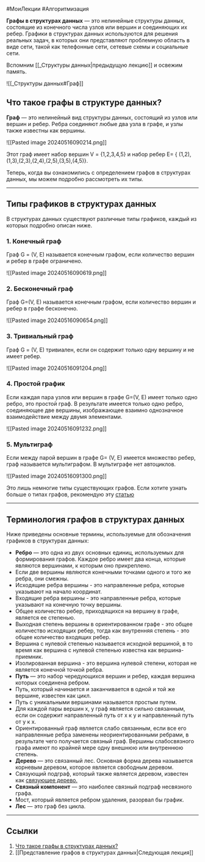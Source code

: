 #МоиЛекции #Алгоритмизация

**Графы в структурах данных** — это нелинейные структуры данных, состоящие из конечного числа узлов или вершин и соединяющих их ребер. Графики в структурах данных используются для решения реальных задач, в которых они представляют проблемную область в виде сети, такой как телефонные сети, сетевые схемы и социальные сети.

Вспомним [[_Структуры данных|предыдущую лекцию]] и освежим память.

![[_Структуры данных#Граф]]

## Что такое графы в структуре данных?

**Граф** — это нелинейный вид структуры данных, состоящий из узлов или вершин и ребер. Ребра соединяют любые два узла в графе, и узлы также известны как вершины.

![[Pasted image 20240516090214.png]]

Этот граф имеет набор вершин V = {1,2,3,4,5} и набор ребер E= { (1,2),(1,3),(2,3),(2,4),(2,5),(3,5),(4,5)}.

Теперь, когда вы ознакомились с определением графов в структурах данных, мы можем подробно рассмотреть их типы.

---
## Типы графиков в структурах данных

В структурах данных существуют различные типы графиков, каждый из которых подробно описан ниже.

### 1. Конечный граф

Граф G = (V, E) называется конечным графом, если количество вершин и ребер в графе ограничено.

![[Pasted image 20240516090619.png]]

### 2. Бесконечный граф

Граф G=(V, E) называется конечным графом, если количество вершин и ребер в графе бесконечно.

![[Pasted image 20240516090654.png]]

### 3. Тривиальный граф

Граф G = (V, E) тривиален, если он содержит только одну вершину и не имеет ребер.

![[Pasted image 20240516091204.png]]

### 4. Простой график

Если каждая пара узлов или вершин в графе G=(V, E) имеет только одно ребро, это простой граф. В результате имеется только одно ребро, соединяющее две вершины, изображающее взаимно однозначное взаимодействие между двумя элементами.

![[Pasted image 20240516091232.png]]

### 5. Мультиграф

Если между парой вершин в графе G= (V, E) имеется множество ребер, граф называется мультиграфом. В мультиграфе нет автоциклов.

![[Pasted image 20240516091300.png]]

Это лишь немногие типы существующих графов. Если хотите узнать больше о типах графов, рекомендую эту [статью](https://www.simplilearn.com/tutorials/data-structure-tutorial/graphs-in-data-structure#:~:text=6.-,Нулевой%20график,-Это%20переработанная%20версия)

---
## Терминология графов в структурах данных

Ниже приведены основные термины, используемые для обозначения графиков в структурах данных:

- **Ребро** — это одна из двух основных единиц, используемых для формирования графов. Каждое ребро имеет два конца, которые являются вершинами, к которым оно прикреплено.
- Если две вершины являются конечными точками одного и того же ребра, они смежны.
- Исходящие ребра вершины - это направленные ребра, которые указывают на начало координат.
- Входящие ребра вершины - это направленные ребра, которые указывают на конечную точку вершины.
- Общее количество ребер, приходящихся на вершину в графе, является ее степенью.
- Выходная степень вершины в ориентированном графе - это общее количество исходящих ребер, тогда как внутренняя степень - это общее количество входящих ребер.
- Вершина с нулевой степенью называется исходной вершиной, в то время как вершина с нулевой степенью известна как вершина-приемник.
- Изолированная вершина - это вершина нулевой степени, которая не является конечной точкой ребра.
- **Путь** — это набор чередующихся вершин и ребер, каждая вершина которых соединена ребром.
- Путь, который начинается и заканчивается в одной и той же вершине, известен как цикл.
- Путь с уникальными вершинами называется простым путем.
- Для каждой пары вершин x, y граф является сильно связанным, если он содержит направленный путь от x к y и направленный путь от y к x.
- Ориентированный граф является слабо связанным, если все его направленные ребра заменены неориентированными ребрами, в результате чего получается связный граф. Вершины слабосвязного графа имеют по крайней мере одну внешнюю или внутреннюю степень.
- **Дерево** — это связанный лес. Основная форма дерева называется корневым деревом, которое является свободным деревом.
- Связующий подграф, который также является деревом, известен как [связующее дерево.](https://www.simplilearn.com/tutorials/data-structure-tutorial/spanning-tree-in-data-structure "связующее дерево.")
- **Связный компонент** — это наиболее связный подграф несвязного графа.
- Мост, который является ребром удаления, разорвал бы график.
- **Лес** — это граф без цикла.

---
## Ссылки

1. [Что такое графы в структурах данных?](https://www.simplilearn.com/tutorials/data-structure-tutorial/graphs-in-data-structure#:~:text=6.-,Нулевой%20график,-Это%20переработанная%20версия)
2. [[Представление графов в структурах данных|Следующая лекция]]